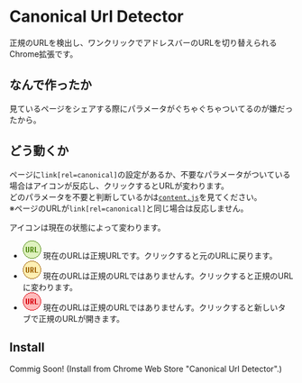 # Canonical Url Detector

正規のURLを検出し、ワンクリックでアドレスバーのURLを切り替えられるChrome拡張です。

## なんで作ったか

見ているページをシェアする際にパラメータがぐちゃぐちゃついてるのが嫌だったから。

## どう動くか

ページに`link[rel=canonical]`の設定があるか、不要なパラメータがついている場合はアイコンが反応し、クリックするとURLが変わります。<br/>
どのパラメータを不要と判断しているかは[`content.js`](https://github.com/irok/CanonicalUrlDetector/blob/master/content.js)を見てください。<br/>
※ページのURLが`link[rel=canonical]`と同じ場合は反応しません。


アイコンは現在の状態によって変わります。

- ![icon-canonical.png](https://raw.githubusercontent.com/irok/CanonicalUrlDetector/master/img/icon-canonical.png) 現在のURLは正規URLです。クリックすると元のURLに戻ります。
- ![icon-origin.png](https://raw.githubusercontent.com/irok/CanonicalUrlDetector/master/img/icon-original.png) 現在のURLは正規のURLではありませんす。クリックすると正規のURLに変わります。
- ![icon-otherOrigin.png](https://raw.githubusercontent.com/irok/CanonicalUrlDetector/master/img/icon-otherOrigin.png) 現在のURLは正規のURLではありませんす。クリックすると新しいタブで正規のURLが開きます。

## Install

Commig Soon! (Install from Chrome Web Store "Canonical Url Detector".)

